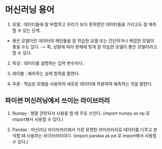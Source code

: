 # 머신러닝 용어

1. 모델 : 데이터들에 잘 부합하고 우리가 보지 못하였던 데이터들을 가지고도 잘 예측할 수 있는 단계.
- 좋은 모델이란 데이터의 패턴들을 잘 학습한 모델 또는 간단하거나 복잡한 모델이 좋을 수도 있다. 
	-> 즉, 상황에 따라 문제에 맞게 잘 학습한 모델이 좋은 모델이라고 할 수 있다.

2. 특성 : 데이터를 설명하는 입력 변수이다.

3. 레이블 : 예측하는 실제 항목을 말한다.

4. 추론 : 학습된 모델을 사용하여 새로운 데이터에 적용하여 예측하는 것을 말한다.


## 파이썬 머신러닝에서 쓰이는 라이브러리

1. Numpy : 행렬 관련되서 사용을 할 때 주로 쓰인다. (import numpy as np 로 import해서 사용할 수 있다.)

2. Pandas : 머신러닝 라이브러리에서 가장 유명한 라이브러리로 데이터를 다루고 분석할 때 사용하는 라이브러리이다. (import pandas as pd 로 import해서 사용할 수 있다.)